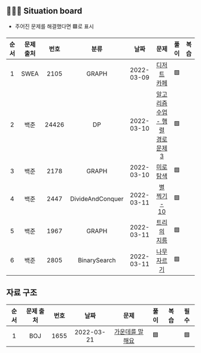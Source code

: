 ## 🧑🏽‍💻 Situation board
- 주어진 문제를 해결했다면 🟩로 표시

| 순서 | 문제 출처|번호| 분류     | 날짜     | 문제      | 풀이  | 복습  |
| :--------:| :--------: |:--------: | :--------: | :--------: | :--------: | :-------: | :-------: |
|1| SWEA     | 2105     |GRAPH|2022-03-09|[디저트 카페](https://swexpertacademy.com/main/code/problem/problemDetail.do?contestProbId=AV5VwAr6APYDFAWu) |🟩||
|2| 백준     | 24426    |DP|2022-03-10|[알고리즘 수업 - 행렬 경로 문제 3](https://www.acmicpc.net/problem/24426) |🟩|
|3| 백준     | 2178     |GRAPH|2022-03-10|[미로 탐색](https://www.acmicpc.net/problem/2178) |🟩|
|4| 백준     | 2447     |DivideAndConquer|2022-03-11|[별 찍기 - 10](https://www.acmicpc.net/problem/2447) |🟩|
|5| 백준     | 1967     |GRAPH|2022-03-11|[트리의 지름](https://www.acmicpc.net/problem/1967) |🟩|
|6| 백준     | 2805     |BinarySearch|2022-03-11|[나무 자르기](https://www.acmicpc.net/problem/2805) |🟩|

## 자료 구조
| 순서 | 문제 출처|번호| 날짜     | 문제      | 풀이  | 복습  | 필수  |
| :--------:| :--------: | :--------: | :--------: | :--------: | :-------: | :-------: | :-------: |
|1| BOJ     | 1655     |2022-03-21|[가운데를 말해요](https://www.acmicpc.net/problem/1655) |🟩||🟩|
